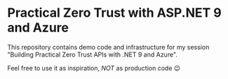 # Practical Zero Trust with ASP.NET 9 and Azure

This repository contains demo code and infrastructure for my session "Building Practical Zero Trust APIs with .NET 9 and Azure".

Feel free to use it as inspiration, *NOT* as production code 😉
